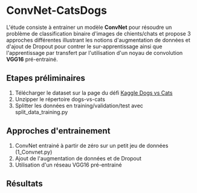# ConvNet-CatsDogs

L'étude consiste à entrainer un modèle **ConvNet** pour résoudre un problème de classification binaire d'images de chients/chats et propose 3 approches différentes illustrant les notions d'augmentation de données et d'ajout de Dropout pour contrer le sur-apprentissage ainsi que l'apprentissage par transfert par l'utilisation d'un noyau de convolution **VGG16** pré-entrainé.

## Etapes préliminaires
1. Télécharger le dataset sur la page du défi [Kaggle Dogs vs Cats](https://www.kaggle.com/c/dogs-vs-cats)
2. Unzipper le répertoire dogs-vs-cats
3. Splitter les données en training/validation/test avec split_data_training.py

## Approches d'entrainement
1. ConvNet entrainé à partir de zéro sur un petit jeu de données (1_Convnet.py)
2. Ajout de l'augmentation de données et de Dropout
3. Utilisation d'un réseau VGG16 pré-entrainé

## Résultats
